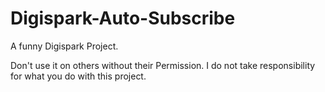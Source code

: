 # Digispark-Auto-Subscribe

A funny Digispark Project.

Don't use it on others without their Permission. I do not take responsibility for what you do with this project.
